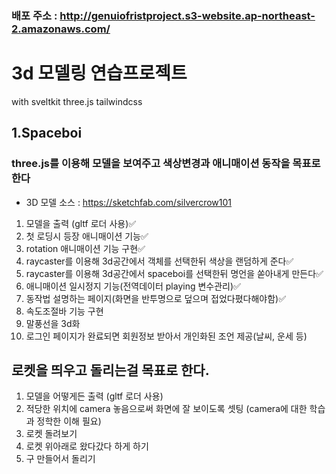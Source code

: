 ### 배포 주소 : http://genuiofristproject.s3-website.ap-northeast-2.amazonaws.com/

# 3d 모델링 연습프로젝트

with sveltkit three.js tailwindcss

## 1.Spaceboi

### three.js를 이용해 모델을 보여주고 색상변경과 애니매이션 동작을 목표로한다

- 3D 모델 소스 : https://sketchfab.com/silvercrow101

1. 모델을 출력 (gltf 로더 사용)✅
2. 첫 로딩시 등장 애니매이션 기능✅
3. rotation 애니매이션 기능 구현✅
4. raycaster를 이용해 3d공간에서 객체를 선택한뒤 색상을 랜덤하게 준다✅
5. raycaster를 이용해 3d공간에서 spaceboi를 선택한뒤 명언을 쏟아내게 만든다✅
6. 애니매이션 일시정지 기능(전역데이터 playing 변수관리)✅
7. 동작법 설명하는 페이지(화면을 반투명으로 덮으며 접었다폈다해야함)✅
8. 속도조절바 기능 구현
9. 말풍선을 3d화
10. 로그인 페이지가 완료되면 회원정보 받아서 개인화된 조언 제공(날씨, 운세 등)

## 로켓을 띄우고 돌리는걸 목표로 한다.

1. 모델을 어떻게든 출력 (gltf 로더 사용)
2. 적당한 위치에 camera 놓음으로써 화면에 잘 보이도록 셋팅 (camera에 대한 학습과 정학한 이해 필요)
3. 로켓 돌려보기
4. 로켓 위아래로 왔다갔다 하게 하기
5. 구 만들어서 돌리기
